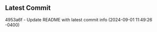 
## Latest Commit
4953a6f - Update README with latest commit info (2024-09-01 11:49:26 -0400) <Yunxi-Zhou>
